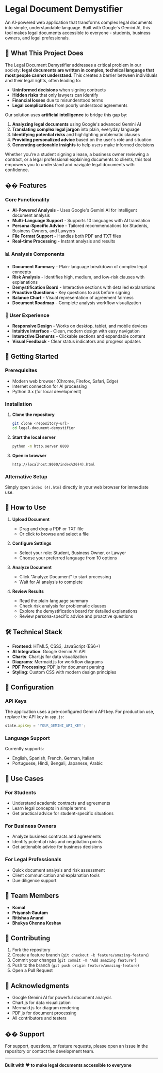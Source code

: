 # Legal Document Demystifier

An AI-powered web application that transforms complex legal documents into simple, understandable language. Built with Google's Gemini AI, this tool makes legal documents accessible to everyone - students, business owners, and legal professionals.

## 🎯 What This Project Does

The Legal Document Demystifier addresses a critical problem in our society: **legal documents are written in complex, technical language that most people cannot understand**. This creates a barrier between individuals and their legal rights, often leading to:

- **Uninformed decisions** when signing contracts
- **Hidden risks** that only lawyers can identify
- **Financial losses** due to misunderstood terms
- **Legal complications** from poorly understood agreements

Our solution uses **artificial intelligence** to bridge this gap by:

1. **Analyzing legal documents** using Google's advanced Gemini AI
2. **Translating complex legal jargon** into plain, everyday language
3. **Identifying potential risks** and highlighting problematic clauses
4. **Providing personalized advice** based on the user's role and situation
5. **Generating actionable insights** to help users make informed decisions

Whether you're a student signing a lease, a business owner reviewing a contract, or a legal professional explaining documents to clients, this tool empowers you to understand and navigate legal documents with confidence.

## �� Features

### Core Functionality
- **AI-Powered Analysis** - Uses Google's Gemini AI for intelligent document analysis
- **Multi-Language Support** - Supports 10 languages with AI translation
- **Persona-Specific Advice** - Tailored recommendations for Students, Business Owners, and Lawyers
- **File Format Support** - Handles both PDF and TXT files
- **Real-time Processing** - Instant analysis and results

### 📊 Analysis Components
- **Document Summary** - Plain-language breakdown of complex legal concepts
- **Risk Analysis** - Identifies high, medium, and low-risk clauses with explanations
- **Demystification Board** - Interactive sections with detailed explanations
- **Proactive Questions** - Key questions to ask before signing
- **Balance Chart** - Visual representation of agreement fairness
- **Document Roadmap** - Complete analysis workflow visualization

### 🎨 User Experience
- **Responsive Design** - Works on desktop, tablet, and mobile devices
- **Intuitive Interface** - Clean, modern design with easy navigation
- **Interactive Elements** - Clickable sections and expandable content
- **Visual Feedback** - Clear status indicators and progress updates

## 🚀 Getting Started

### Prerequisites
- Modern web browser (Chrome, Firefox, Safari, Edge)
- Internet connection for AI processing
- Python 3.x (for local development)

### Installation

1. **Clone the repository**
   ```bash
   git clone <repository-url>
   cd legal-document-demystifier
   ```

2. **Start the local server**
   ```bash
   python -m http.server 8000
   ```

3. **Open in browser**
   ```
   http://localhost:8000/index%20(4).html
   ```

### Alternative Setup
Simply open `index (4).html` directly in your web browser for immediate use.

## 📖 How to Use

1. **Upload Document**
   - Drag and drop a PDF or TXT file
   - Or click to browse and select a file

2. **Configure Settings**
   - Select your role: Student, Business Owner, or Lawyer
   - Choose your preferred language from 10 options

3. **Analyze Document**
   - Click "Analyze Document" to start processing
   - Wait for AI analysis to complete

4. **Review Results**
   - Read the plain-language summary
   - Check risk analysis for problematic clauses
   - Explore the demystification board for detailed explanations
   - Review persona-specific advice and proactive questions

## 🛠️ Technical Stack

- **Frontend**: HTML5, CSS3, JavaScript (ES6+)
- **AI Integration**: Google Gemini AI API
- **Charts**: Chart.js for data visualization
- **Diagrams**: Mermaid.js for workflow diagrams
- **PDF Processing**: PDF.js for document parsing
- **Styling**: Custom CSS with modern design principles


## 🔧 Configuration

### API Keys
The application uses a pre-configured Gemini API key. For production use, replace the API key in `app.js`:

```javascript
state.apiKey = 'YOUR_GEMINI_API_KEY';
```

### Language Support
Currently supports:
- English, Spanish, French, German, Italian
- Portuguese, Hindi, Bengali, Japanese, Arabic

## 🎯 Use Cases

### For Students
- Understand academic contracts and agreements
- Learn legal concepts in simple terms
- Get practical advice for student-specific situations

### For Business Owners
- Analyze business contracts and agreements
- Identify potential risks and negotiation points
- Get actionable advice for business decisions

### For Legal Professionals
- Quick document analysis and risk assessment
- Client communication and explanation tools
- Due diligence support

## 👥 Team Members

- **Komal**
- **Priyansh Gautam**
- **Ritishaa Anand**
- **Bhukya Chenna Keshav**

## 🤝 Contributing

1. Fork the repository
2. Create a feature branch (`git checkout -b feature/amazing-feature`)
3. Commit your changes (`git commit -m 'Add amazing feature'`)
4. Push to the branch (`git push origin feature/amazing-feature`)
5. Open a Pull Request

## 🙏 Acknowledgments

- Google Gemini AI for powerful document analysis
- Chart.js for data visualization
- Mermaid.js for diagram rendering
- PDF.js for document processing
- All contributors and testers

## �� Support

For support, questions, or feature requests, please open an issue in the repository or contact the development team.

---

**Built with ❤️ to make legal documents accessible to everyone**



